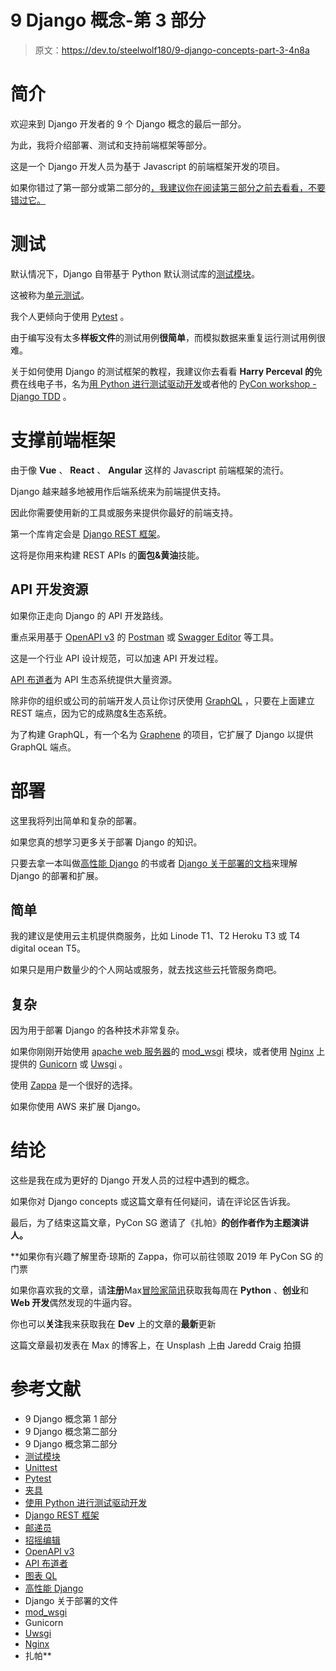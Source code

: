 # 9 Django 概念-第 3 部分

> 原文：<https://dev.to/steelwolf180/9-django-concepts-part-3-4n8a>

# 简介

欢迎来到 Django 开发者的 9 个 Django 概念的最后一部分。

为此，我将介绍部署、测试和支持前端框架等部分。

这是一个 Django 开发人员为基于 Javascript 的前端框架开发的项目。

如果你错过了第一部分或第二部分的[，我建议你在阅读第三部分之前去看看，不要错过它。](https://www.maxongzb.com/top-9-django-concepts-part-1-4-mins/)

# 测试

默认情况下，Django 自带基于 Python 默认测试库的[测试模块](https://docs.djangoproject.com/en/2.2/topics/testing/)。

这被称为[单元测试](https://docs.python.org/3/library/unittest.html#module-unittest)。

我个人更倾向于使用 [Pytest](https://docs.pytest.org/en/latest/) 。

由于编写没有太多**样板文件**的测试用例**很简单**，而模拟数据来重复运行测试用例很难。

关于如何使用 Django 的测试框架的教程，我建议你去看看 **Harry Perceval 的**免费在线电子书，名为[用 Python 进行测试驱动开发](http://www.obeythetestinggoat.com/pages/book.html#toc)或者他的 [PyCon workshop - Django TDD](https://youtu.be/_rLPDxpXIFc) 。

# 支撑前端框架

由于像 **Vue** 、 **React** 、 **Angular** 这样的 Javascript 前端框架的流行。

Django 越来越多地被用作后端系统来为前端提供支持。

因此你需要使用新的工具或服务来提供你最好的前端支持。

第一个库肯定会是 [Django REST 框架](https://www.django-rest-framework.org/)。

这将是你用来构建 REST APIs 的**面包&黄油**技能。

## API 开发资源

如果你正走向 Django 的 API 开发路线。

重点采用基于 [OpenAPI v3](https://swagger.io/docs/specification/about/) 的 [Postman](https://www.getpostman.com/) 或 [Swagger Editor](https://editor.swagger.io/) 等工具。

这是一个行业 API 设计规范，可以加速 API 开发过程。

[API 布道者](http://apievangelist.com/)为 API 生态系统提供大量资源。

除非你的组织或公司的前端开发人员让你讨厌使用 [GraphQL](https://graphql.org/learn/) ，只要在上面建立 REST 端点，因为它的成熟度&生态系统。

为了构建 GraphQL，有一个名为 [Graphene](https://graphene-python.org/) 的项目，它扩展了 Django 以提供 GraphQL 端点。

# 部署

这里我将列出简单和复杂的部署。

如果您真的想学习更多关于部署 Django 的知识。

只要去拿一本叫做[高性能 Django](https://highperformancedjango.com/) 的书或者 [Django 关于部署的文档](https://docs.djangoproject.com/en/2.2/howto/deployment/)来理解 Django 的部署和扩展。

## 简单

我的建议是使用云主机提供商服务，比如 Linode T1、T2 Heroku T3 或 T4 digital ocean T5。

如果只是用户数量少的个人网站或服务，就去找这些云托管服务商吧。

## 复杂

因为用于部署 Django 的各种技术非常复杂。

如果你刚刚开始使用 [apache web 服务器](https://httpd.apache.org/)的 [mod_wsgi](https://modwsgi.readthedocs.io/en/develop/) 模块，或者使用 [Nginx](https://www.nginx.com/) 上提供的 [Gunicorn](https://docs.gunicorn.org/en/latest/index.html) 或 [Uwsgi](https://uwsgi-docs.readthedocs.io/en/latest/index.html) 。

使用 [Zappa](https://github.com/Miserlou/Zappa) 是一个很好的选择。

如果你使用 AWS 来扩展 Django。

# 结论

这些是我在成为更好的 Django 开发人员的过程中遇到的概念。

如果你对 Django concepts 或这篇文章有任何疑问，请在评论区告诉我。

最后，为了结束这篇文章，PyCon SG 邀请了《扎帕》**的创作者作为主题演讲人。**

 **如果你有兴趣了解里奇·琼斯的 Zappa，你可以前往领取 2019 年 PyCon SG 的门票

如果你喜欢我的文章，请**注册**Max[冒险家简讯](http://eepurl.com/dOUoUb)获取我每周在 **Python** 、**创业**和 **Web 开发**偶然发现的牛逼内容。

你也可以**关注**我来获取我在 **Dev** 上的文章的**最新**更新

这篇文章最初发表在 Max 的博客上，在 Unsplash 上由 Jaredd Craig 拍摄

# 参考文献

*   9 Django 概念第 1 部分
*   9 Django 概念第二部分
*   9 Django 概念第二部分
*   [测试模块](https://docs.djangoproject.com/en/2.2/topics/testing/)
*   [Unittest](https://docs.python.org/3/library/unittest.html#module-unittest)
*   [Pytest](https://docs.pytest.org/en/latest/)
*   [夹具](https://www.tutorialspoint.com/pytest/pytest_fixtures.htm)
*   [使用 Python 进行测试驱动开发](http://www.obeythetestinggoat.com/pages/book.html#toc)
*   [Django REST 框架](https://www.django-rest-framework.org/)
*   [邮递员](https://www.getpostman.com/)
*   [招摇编辑](https://editor.swagger.io/)
*   [OpenAPI v3](https://swagger.io/docs/specification/about/)
*   [API 布道者](http://apievangelist.com/)
*   [图表 QL](https://graphql.org/learn/)
*   [高性能 Django](https://highperformancedjango.com/)
*   Django 关于部署的文件
*   [mod_wsgi](https://modwsgi.readthedocs.io/en/develop/)
*   Gunicorn
*   [Uwsgi](https://uwsgi-docs.readthedocs.io/en/latest/index.html)
*   [Nginx](https://www.nginx.com/)
*   扎帕**